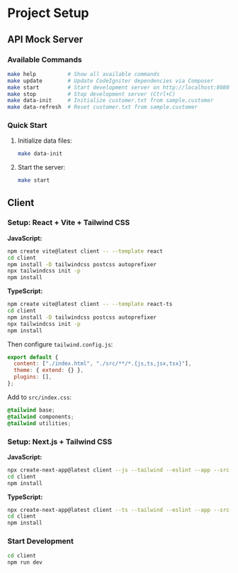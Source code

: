 # Project Setup

## API Mock Server

### Available Commands

```bash
make help          # Show all available commands
make update        # Update CodeIgniter dependencies via Composer
make start         # Start development server on http://localhost:8080
make stop          # Stop development server (Ctrl+C)
make data-init     # Initialize customer.txt from sample.customer
make data-refresh  # Reset customer.txt from sample.customer
```

### Quick Start

1. Initialize data files:

   ```bash
   make data-init
   ```

2. Start the server:
   ```bash
   make start
   ```

## Client

### Setup: React + Vite + Tailwind CSS

**JavaScript:**

```bash
npm create vite@latest client -- --template react
cd client
npm install -D tailwindcss postcss autoprefixer
npx tailwindcss init -p
npm install
```

**TypeScript:**

```bash
npm create vite@latest client -- --template react-ts
cd client
npm install -D tailwindcss postcss autoprefixer
npx tailwindcss init -p
npm install
```

Then configure `tailwind.config.js`:

```js
export default {
  content: ["./index.html", "./src/**/*.{js,ts,jsx,tsx}"],
  theme: { extend: {} },
  plugins: [],
};
```

Add to `src/index.css`:

```css
@tailwind base;
@tailwind components;
@tailwind utilities;
```

### Setup: Next.js + Tailwind CSS

**JavaScript:**

```bash
npx create-next-app@latest client --js --tailwind --eslint --app --src-dir --import-alias "@/*" --no-turbopack --use-npm
cd client
npm install
```

**TypeScript:**

```bash
npx create-next-app@latest client --ts --tailwind --eslint --app --src-dir --import-alias "@/*" --no-turbopack --use-npm
cd client
npm install
```

### Start Development

```bash
cd client
npm run dev
```
